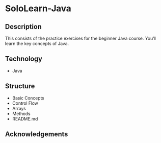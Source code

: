 # SoloLearn-Java #

## Description
This consists of the practice exercises for the beginner Java course. You'll learn the key concepts of Java.

## Technology
* Java

## Structure
* Basic Concepts
* Control Flow
* Arrays
* Methods
*  README.md

## Acknowledgements




